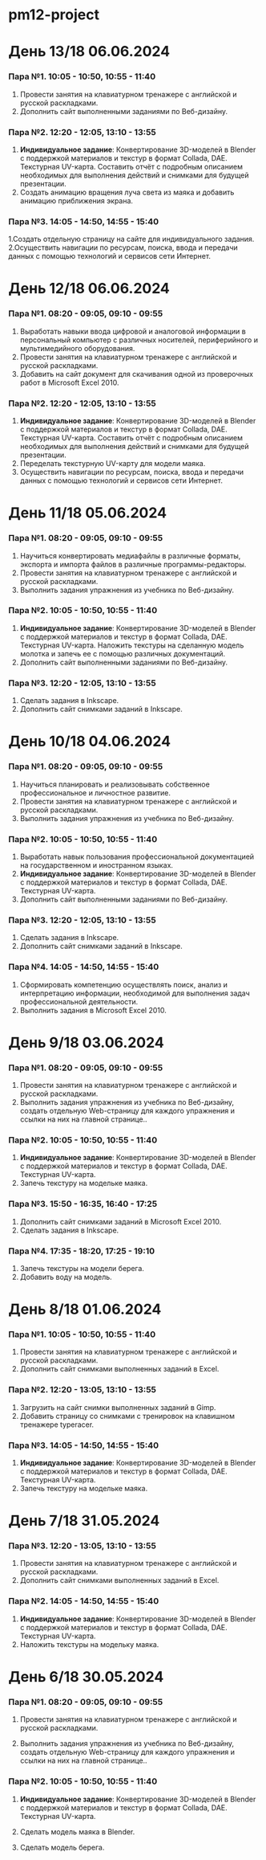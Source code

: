# pm12-project

# День 13/18 06.06.2024
### Пара №1. 10:05 - 10:50, 10:55 - 11:40
1. Провести занятия на клавиатурном тренажере с английской и русской раскладками. 
3. Дополнить сайт выполненными заданиями по Веб-дизайну.

### Пара №2. 12:20 - 12:05, 13:10 - 13:55
1. **Индивидуальное задание**: Конвертирование 3D-моделей в Blender с поддержкой материалов и текстур в формат Collada, DAE. Текстурная UV-карта. Составить отчёт с подробным описанием необходимых для выполнения действий и снимками для будущей презентации. 
2. Создать анимацию вращения луча света из маяка и добавить анимацию приближения экрана.

### Пара №3. 14:05 - 14:50, 14:55 - 15:40
1.Создать отдельную страницу на сайте для индивидуального задания.
2.Осуществить навигации по ресурсам, поиска, ввода и передачи данных с
помощью технологий и сервисов сети Интернет.


# День 12/18 06.06.2024

### Пара №1. 08:20 - 09:05, 09:10 - 09:55
1. Выработать навыки ввода цифровой и аналоговой информации в персональный компьютер с
различных носителей, периферийного и мультимедийного оборудования.
2. Провести занятия на клавиатурном тренажере с английской и русской раскладками. 
3. Добавить на сайт документ для скачивания одной из проверочных работ в Microsoft Excel 2010.

### Пара №2. 12:20 - 12:05, 13:10 - 13:55
1. **Индивидуальное задание**: Конвертирование 3D-моделей в Blender с поддержкой материалов и текстур в формат Collada, DAE. Текстурная UV-карта. Составить отчёт с подробным описанием необходимых для выполнения действий и снимками для будущей презентации. 
2. Переделать текстурную UV-карту для модели маяка.
3. Осуществить навигации по ресурсам, поиска, ввода и передачи данных с
помощью технологий и сервисов сети Интернет.

# День 11/18 05.06.2024

### Пара №1. 08:20 - 09:05, 09:10 - 09:55
1. Научиться конвертировать медиафайлы в различные форматы, экспорта и импорта файлов в
различные программы-редакторы.
2. Провести занятия на клавиатурном тренажере с английской и русской раскладками. 
3. Выполнить задания упражнения из учебника по Веб-дизайну. 

### Пара №2. 10:05 - 10:50, 10:55 - 11:40
1. **Индивидуальное задание**: Конвертирование 3D-моделей в Blender с поддержкой материалов и текстур в формат Collada, DAE. Текстурная UV-карта. Наложить текстуры на сделанную модель молотка и запечь ее с помощью различных документаций.
3. Дополнить сайт выполненными заданиями по Веб-дизайну.

### Пара №3. 12:20 - 12:05, 13:10 - 13:55
1. Сделать задания в Inkscape.
2. Дополнить сайт снимками заданий в Inkscape.

# День 10/18 04.06.2024

### Пара №1. 08:20 - 09:05, 09:10 - 09:55
1. Научиться планировать и реализовывать собственное профессиональное и личностное
развитие.
2. Провести занятия на клавиатурном тренажере с английской и русской раскладками. 
3. Выполнить задания упражнения из учебника по Веб-дизайну. 

### Пара №2. 10:05 - 10:50, 10:55 - 11:40
1. Выработать навык пользования профессиональной документацией на государственном 
и иностранном языках.
2. **Индивидуальное задание**: Конвертирование 3D-моделей в Blender с поддержкой материалов и текстур в формат Collada, DAE. Текстурная UV-карта.
3. Дополнить сайт выполненными заданиями по Веб-дизайну.

### Пара №3. 12:20 - 12:05, 13:10 - 13:55
1. Сделать задания в Inkscape.
2. Дополнить сайт снимками заданий в Inkscape.

### Пара №4. 14:05 - 14:50, 14:55 - 15:40
1. Сформировать компетенцию осуществлять поиск, анализ и интерпретацию информации, необходимой для
выполнения задач профессиональной деятельности.
2. Выполнить задания в Microsoft Excel 2010.

# День 9/18 03.06.2024

### Пара №1. 08:20 - 09:05, 09:10 - 09:55
1. Провести занятия на клавиатурном тренажере с английской и русской раскладками. 
2. Выполнить задания упражнения из учебника по Веб-дизайну, создать отдельную Web-страницу для каждого упражнения и ссылки на них на главной странице.. 

### Пара №2. 10:05 - 10:50, 10:55 - 11:40
1. **Индивидуальное задание**: Конвертирование 3D-моделей в Blender с поддержкой материалов и текстур в формат Collada, DAE. Текстурная UV-карта.
2. Запечь текстуру на модельке маяка.

### Пара №3. 15:50 - 16:35, 16:40 - 17:25
1. Дополнить сайт снимками заданий в Microsoft Excel 2010.
2. Сделать задания в Inkscape.

### Пара №4. 17:35 - 18:20, 17:25 - 19:10
1. Запечь текстуры на модели берега.
2. Добавить воду на модель.

# День 8/18 01.06.2024

### Пара №1. 10:05 - 10:50, 10:55 - 11:40
1. Провести занятия на клавиатурном тренажере с английской и русской раскладками. 
2.  Дополнить сайт снимками выполненных заданий в Excel.

### Пара №2. 12:20 - 13:05, 13:10 - 13:55
1. Загрузить на сайт снимки выполненных заданий в Gimp.
2. Добавить страницу со снимками с тренировок на клавишном тренажере typeracer.

### Пара №3. 14:05 - 14:50, 14:55 - 15:40
1. **Индивидуальное задание**: Конвертирование 3D-моделей в Blender с поддержкой материалов и текстур в формат Collada, DAE. Текстурная UV-карта.
2. Запечь текстуру на модельке маяка.

# День 7/18 31.05.2024
### Пара №3. 12:20 - 13:05, 13:10 - 13:55
1. Провести занятия на клавиатурном тренажере с английской и русской раскладками. 
2. Дополнить сайт снимками выполненных заданий в Excel.

### Пара №2. 14:05 - 14:50, 14:55 - 15:40
1. **Индивидуальное задание**: Конвертирование 3D-моделей в Blender с поддержкой материалов и текстур в формат Collada, DAE. Текстурная UV-карта.
2. Наложить текстуры на модельку маяка.

# День 6/18 30.05.2024

### Пара №1. 08:20 - 09:05, 09:10 - 09:55
1. Провести занятия на клавиатурном тренажере с английской и русской раскладками. 

2. Выполнить задания упражнения из учебника по Веб-дизайну, создать отдельную Web-страницу для каждого упражнения и ссылки на них на главной странице.. 

### Пара №2. 10:05 - 10:50, 10:55 - 11:40
1. **Индивидуальное задание**: Конвертирование 3D-моделей в Blender с поддержкой материалов и текстур в формат Collada, DAE. Текстурная UV-карта.

2. Сделать модель маяка в Blender.

3. Сделать модель берега.
   